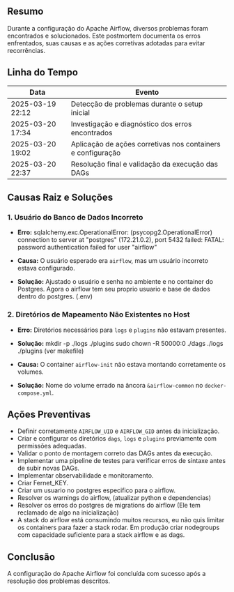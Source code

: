 ## Resumo
Durante a configuração do Apache Airflow, diversos problemas foram encontrados e solucionados. Este postmortem documenta os erros enfrentados, suas causas e as ações corretivas adotadas para evitar recorrências.

## Linha do Tempo

| Data            | Evento |
|-----------------|---------------------------------------------|
| 2025-03-19 22:12| Detecção de problemas durante o setup inicial |
| 2025-03-20 17:34| Investigação e diagnóstico dos erros encontrados |
| 2025-03-20 19:02| Aplicação de ações corretivas nos containers e configuração |
| 2025-03-20 22:37| Resolução final e validação da execução das DAGs |

## Causas Raiz e Soluções

### 1. Usuário do Banco de Dados Incorreto
- **Erro:**
  sqlalchemy.exc.OperationalError: (psycopg2.OperationalError) connection to server at "postgres" (172.21.0.2), port 5432 failed: FATAL:  password authentication failed for user "airflow"

- **Causa:** O usuário esperado era `airflow`, mas um usuário incorreto estava configurado.
- **Solução:** Ajustado o usuário e senha no ambiente e no container do Postgres. Agora o airflow tem seu proprio usuario e base de dados dentro do postgres. (.env)

### 2. Diretórios de Mapeamento Não Existentes no Host
- **Erro:** Diretórios necessários para `logs` e `plugins` não estavam presentes.
- **Solução:**
  mkdir -p ./logs ./plugins
  sudo chown -R 50000:0 ./dags ./logs ./plugins (ver makefile)

- **Causa:** O container `airflow-init` não estava montando corretamente os volumes.
- **Solução:** Nome do volume errado na âncora `&airflow-common` no `docker-compose.yml`.

## Ações Preventivas
- Definir corretamente `AIRFLOW_UID` e `AIRFLOW_GID` antes da inicialização.
- Criar e configurar os diretórios `dags`, `logs` e `plugins` previamente com permissões adequadas.
- Validar o ponto de montagem correto das DAGs antes da execução.
- Implementar uma pipeline de testes para verificar erros de sintaxe antes de subir novas DAGs.
- Implementar observabilidade e monitoramento.
- Criar Fernet_KEY.
- Criar um usuario no postgres especifico para o airflow.
- Resolver os warnings do airflow, (atualizar python e dependencias)
- Resolver os erros do postgres de migrations do airflow (Ele tem reclamado de algo na inicialização)
- A stack do airflow está consumindo muitos recursos, eu não quis limitar os containers para fazer a stack rodar. Em produção criar nodegroups com capacidade suficiente para a stack airflow e as dags.

## Conclusão
A configuração do Apache Airflow foi concluída com sucesso após a resolução dos problemas descritos.
